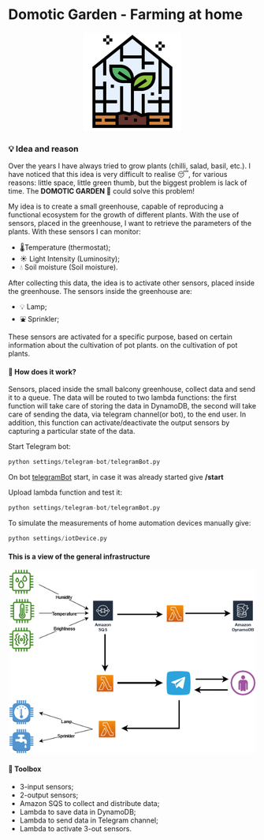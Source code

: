# Domotic Garden - Farming at home

<p align="center">
    <img src="resources/greenhouse.png" width=200/>
</p>

### 💡 Idea and reason

Over the years I have always tried to grow plants (chilli, salad, basil, etc.). I have noticed that this idea is very difficult to realise 😴, for various reasons: little space, little green thumb, but the biggest problem is lack of time. 
The **DOMOTIC GARDEN 🎍** could solve this problem!

My idea is to create a small greenhouse, capable of reproducing a functional ecosystem for the growth of different plants. With the use of sensors, placed in the greenhouse, I want to retrieve the parameters of the plants.
With these sensors I can monitor:

* 🌡Temperature (thermostat);
* ☀ Light Intensity (Luminosity);
* 💧 Soil moisture (Soil moisture).

After collecting this data, the idea is to activate other sensors, placed inside the greenhouse.
The sensors inside the greenhouse are:

* 💡 Lamp;
* ⛲ Sprinkler;

These sensors are activated for a specific purpose, based on certain information about the cultivation of pot plants.
on the cultivation of pot plants.

#### 🎈 How does it work?

Sensors, placed inside the small balcony greenhouse, collect data and send it to a queue. The data will be routed to two lambda functions: the first function will take care of storing the data in DynamoDB, the second will take care of sending the data, via telegram channel(or bot), to the end user. In addition, this function can activate/deactivate the output sensors by capturing a particular state of the data.

Start Telegram bot:
```python
python settings/telegram-bot/telegramBot.py
```

On bot [telegramBot](https://t.me/domoticgarden_bot) start, in case it was already started give **/start**

Upload lambda function and test it:
```python
python settings/telegram-bot/telegramBot.py
```

To simulate the measurements of home automation devices manually give: 
```python
python settings/iotDevice.py
```

#### This is a view of the general infrastructure

<p align="center">
    <img src="resources/infrastructure.png" width=500/>
</p>

#### 🧰 Toolbox

* 3-input sensors;
* 2-output sensors;
* Amazon SQS to collect and distribute data;
* Lambda to save data in DynamoDB;
* Lambda to send data in Telegram channel;
* Lambda to activate 3-out sensors.
